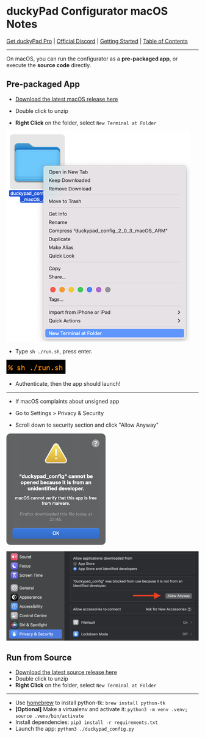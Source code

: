 # duckyPad Configurator macOS Notes

[Get duckyPad Pro](https://www.kickstarter.com/projects/dekunukem/duckypad-pro-advanced-macro-scripting-beyond-qmk-via) | [Official Discord](https://discord.gg/4sJCBx5) | [Getting Started](./getting_started.md) | [Table of Contents](#table-of-contents)

---------

On macOS, you can run the configurator as a **pre-packaged app**, or execute the **source code** directly.

## Pre-packaged App

* [Download the latest macOS release here](https://github.com/dekuNukem/duckyPad-Pro/releases/latest)

* Double click to unzip

* **Right Click** on the folder, select `New Terminal at Folder`

![Alt text](../resources/photos/app/term.png)

* Type `sh ./run.sh`, press enter.

![Alt text](../resources/photos/app/run.png)

* Authenticate, then the app should launch!

---------

* If macOS complaints about unsigned app

* Go to Settings > Privacy & Security

* Scroll down to security section and click "Allow Anyway" 

![Alt text](../resources/photos/app/unknown.png)

![Alt text](../resources/photos/app/perf.png)

## Run from Source

* [Download the latest source release here](https://github.com/dekuNukem/duckyPad-Pro/releases/latest)
* Double click to unzip
* **Right Click** on the folder, select `New Terminal at Folder`

----

* Use [homebrew](https://brew.sh) to install python-tk: `brew install python-tk`
* **[Optional]** Make a virtualenv and activate it: `python3 -m venv .venv; source .venv/bin/activate`
* Install dependencies: `pip3 install -r requirements.txt`
* Launch the app: `python3 ./duckypad_config.py`
